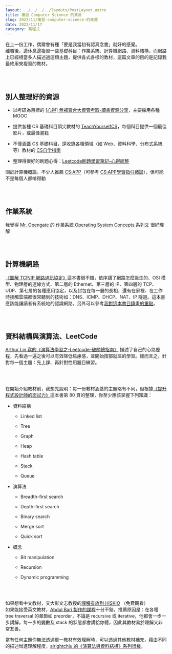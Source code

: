 ```yaml
---
layout: ../../../../layouts/PostLayout.astro
title: 複習 Computer Science 的資源
slug: 2022/11/複習-computer-science-的資源
date: 2022/11/17
category: 寫程式
---
```


  
在上一份工作，偶爾會有種「要是我當初有認真念書」就好的感覺。<br>
離職後，邊休息邊複習一些基礎科目：作業系統、計算機網路、資料結構，而網路上已經相當多人描述過這類主題，提供各式各樣的教材，這篇文章的目的是記錄我最終用來複習的教材。







<br><br>



  
## 別人整理好的資源




  
- 以考研為目標的 [[心得] 無補習台大資管考取-讀書資源分享](https://www.ptt.cc/bbs/graduate/M.1586525335.A.605.html)，主要採用各種 MOOC



  
- 提供各種 CS 基礎科目頂尖教材的 [TeachYourselfCS](https://github.com/izackwu/TeachYourselfCS-CN/blob/master/TeachYourselfCS-CN.md)，每個科目提供一個最佳影片，或最佳書籍



  
- 不僅涵蓋 CS 基礎科目，還收錄各種領域（如 Web、資料科學、分布式系統等）教材的 [CS自学指南](https://csdiy.wiki/)



  
- 整理得很好的刷題心得：[Leetcode刷題學習筆記–心得統整](https://hackmd.io/@meyr543/r1skFcvgY)




  
關於計算機概論，不少人推薦 [CS:APP](https://csdiy.wiki/%E4%BD%93%E7%B3%BB%E7%BB%93%E6%9E%84/CSAPP/)（可參考 [CS:APP學習指引緒論](https://hackmd.io/@sysprog/CSAPP/https%3A%2F%2Fhackmd.io%2Fs%2FSJ7V-qikG?type=book)），但可能不是每個人都啃得動



<br><br>



  
## 作業系統



  
我覺得 [Mr. Opengate 的 作業系統 Operating System Concepts 系列文](https://mropengate.blogspot.com/2017/09/operating-system-concepts.html) 很好理解



<br><br>



  
## 計算機網路



  
[《圖解 TCP/IP 網路通訊協定》](https://www.tenlong.com.tw/products/9789865027063?list_name=i-rd)這本書很不錯，依序講了網路怎麼誕生的、OSI 模型、物理層的連線方式、第二層的 Ethernet、第三層的 IP、第四層的 TCP、UDP、第七層的各種應用協定，以及封包在每一層的長相，還有在家裡、在工作時接觸雲端都很常聽到的技術如：DNS、ICMP、DHCP、NAT、IP 隧道。這本書應該能讓讀者有系統地的認識網路。另外可以參考[我對這本書目錄畫的重點](https://blog.artyomliou.ninja/2022/10/%e3%80%8a%e5%9c%96%e8%a7%a3-tcp-ip-%e7%b6%b2%e8%b7%af%e9%80%9a%e8%a8%8a%e5%8d%94%e5%ae%9a%e3%80%8b%e7%ad%86%e8%a8%98/)。



<br><br>



  
## 資料結構與演算法、LeetCode



  
[Arthur Lin 寫的《演算法學習之-Leetcode-破關總指南》](https://medium.com/appworks-school/%E6%BC%94%E7%AE%97%E6%B3%95%E5%AD%B8%E7%BF%92%E4%B9%8B-leetcode-%E7%A0%B4%E9%97%9C%E7%B8%BD%E6%8C%87%E5%8D%97-%E4%B8%80-873b3fb65152) 描述了自己的心路歷程，先看過一遍之後可以有效降低焦慮感，並開始按部就班的學習。總而言之，針對每一個主題：先上課、再針對性用題目練習。



<br><br>



  
在開始介紹教材前，我想先說明：每一份教材涵蓋的主題略有不同，但根據[《提升程式設計師的面試力》](https://www.tenlong.com.tw/products/9789865025526)這本書第 80 頁的整理，你至少應該掌握下列知識：




  
- 資料結構

  
  - Linked list



  
  - Tree



  
  - Graph



  
  - Heap





  
  - Hash table





  
  - Stack



  
  - Queue





  
- 演算法

  
  - Breadth-first search



  
  - Depth-first search



  
  - Binary search



  
  - Merge sort



  
  - Quick sort





  
- 概念

  
  - Bit manipulation



  
  - Recursion



  
  - Dynamic programming






<br><br>



  
如果想看中文教材，交大彭文志教授的[課程有放到 HiSKIO](https://hiskio.com/courses/126/about) （免費觀看）<br>
如果能接受英文教材，[Abdul Bari 製作的課程](https://www.udemy.com/course/datastructurescncpp/)十分不錯，推薦原因是：在各種 tree traversal 的章節如 preorder，不論是 recursive 或 iterative，他都會一步一步講解，每一步的變數及 stack 的狀態都會講給你聽，因此其教材易於理解又非常友善。 



  
當有任何主題你無法透過單一教材有效理解時，可以透過其他教材補充，藉由不同的描述增進理解程度，[alrightchiu 的《演算法與資料結構》系列很棒](http://alrightchiu.github.io/SecondRound/mu-lu-yan-suan-fa-yu-zi-liao-jie-gou.html)。



<br><br>
